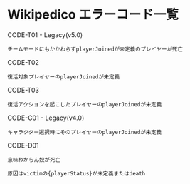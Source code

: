 # Wikipedico エラーコード一覧


CODE-T01 - Legacy(v5.0)

	チームモードにもかかわらずplayerJoinedが未定義のプレイヤーが死亡

CODE-T02

	復活対象プレイヤーのplayerJoinedが未定義

CODE-T03

	復活アクションを起こしたプレイヤーのplayerJoinedが未定義

CODE-C01 - Legacy(v4.0)

	キャラクター選択時にそのプレイヤーのplayerJoinedが未定義

CODE-D01

	意味わからん奴が死亡
	
	原因はvictimの{playerStatus}が未定義またはdeath
